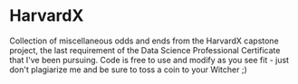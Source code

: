 # HarvardX

Collection of miscellaneous odds and ends from the HarvardX capstone project, the last requirement of the Data Science Professional Certificate that I've been pursuing. Code is free to use and modify as you see fit - just don't plagiarize me and be sure to toss a coin to your Witcher ;)
